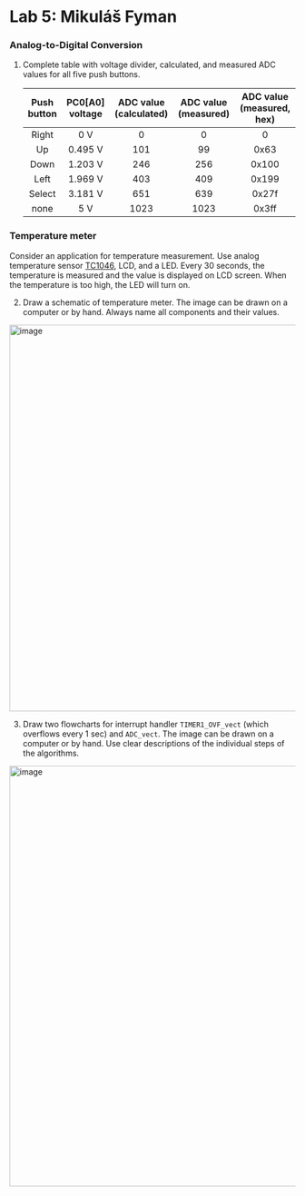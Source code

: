 # Lab 5: Mikuláš Fyman

### Analog-to-Digital Conversion

1. Complete table with voltage divider, calculated, and measured ADC values for all five push buttons.

   | **Push button** | **PC0[A0] voltage** | **ADC value (calculated)** | **ADC value (measured)** | **ADC value (measured, hex)** |
   | :-: | :-: | :-: | :-: | :-: |
   | Right  | 0&nbsp;V | 0   | 0 | 0 |
   | Up     | 0.495&nbsp;V | 101 | 99 | 0x63 |
   | Down   | 1.203&nbsp;V | 246 | 256 | 0x100 |
   | Left   | 1.969&nbsp;V | 403 | 409 |0x199 |
   | Select | 3.181&nbsp;V | 651 | 639 | 0x27f |
   | none   | 5&nbsp;V | 1023 | 1023 | 0x3ff |



### Temperature meter

Consider an application for temperature measurement. Use analog temperature sensor [TC1046](http://ww1.microchip.com/downloads/en/DeviceDoc/21496C.pdf), LCD, and a LED. Every 30 seconds, the temperature is measured and the value is displayed on LCD screen. When the temperature is too high, the LED will turn on.

2. Draw a schematic of temperature meter. The image can be drawn on a computer or by hand. Always name all components and their values.

  <img width="681" alt="image" src="https://user-images.githubusercontent.com/99393884/199298008-89b7ca85-8b67-422d-b405-b898a50f5ef0.png">

3. Draw two flowcharts for interrupt handler `TIMER1_OVF_vect` (which overflows every 1&nbsp;sec) and `ADC_vect`. The image can be drawn on a computer or by hand. Use clear descriptions of the individual steps of the algorithms.

  <img width="741" alt="image" src="https://user-images.githubusercontent.com/99393884/199297964-8e7944a5-a000-4a08-ae68-accfffc72210.png">
